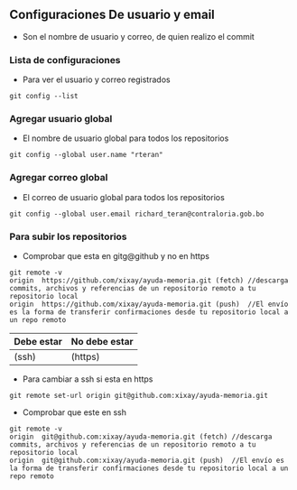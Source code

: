 ## Configuraciones De usuario y email
- Son el nombre de usuario y correo, de quien realizo el commit 
### Lista de configuraciones
- Para ver el usuario y correo registrados
```console
git config --list
```
### Agregar usuario global 
- El nombre de usuario global para todos los repositorios 
```console
git config --global user.name "rteran"
```
### Agregar correo global
- El correo de usuario global para todos los repositorios 
```console
git config --global user.email richard_teran@contraloria.gob.bo
```
### Para subir los repositorios
- Comprobar que esta en gitg@github y no en https
```console
git remote -v
origin	https://github.com/xixay/ayuda-memoria.git (fetch) //descarga commits, archivos y referencias de un repositorio remoto a tu repositorio local
origin	https://github.com/xixay/ayuda-memoria.git (push)  //El envío es la forma de transferir confirmaciones desde tu repositorio local a un repo remoto
```
| Debe estar | No debe estar |
|------------|---------------|
| (ssh)      | (https)       |
- Para cambiar a ssh si esta en https
```console
git remote set-url origin git@github.com:xixay/ayuda-memoria.git
```
- Comprobar que este en ssh
```console
git remote -v
origin	git@github.com:xixay/ayuda-memoria.git (fetch) //descarga commits, archivos y referencias de un repositorio remoto a tu repositorio local
origin	git@github.com:xixay/ayuda-memoria.git (push)  //El envío es la forma de transferir confirmaciones desde tu repositorio local a un repo remoto
```